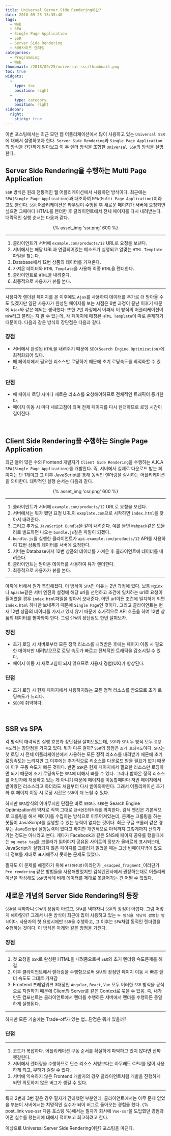 ```yaml
---
title: Universal Server Side Rendering이란?
date: 2018-09-25 15:35:48
tags:
  - Web
  - SPA
  - Single Page Application
  - SSR
  - Server Side Rendering
  - 서버사이드 렌더링
categories:
  - Programming
  - Web
thumbnail: /2018/09/25/universal-ssr/thumbnail.png
toc: true
widgets:
  - 
    type: toc
    position: right
  - 
    type: category
    position: right
sidebar:
  right:
    sticky: true
---
```


이번 포스팅에서는 최근 모던 웹 어플리케이션에서 많이 사용하고 있는 `Universal SSR`에 대해서 설명하고자 한다.
`Server Side Rendering`과 `Single Page Application`의 방식을 간단하게 알아보고 이 두 렌더 방식을 조합한 `Universal SSR`의 방식을 설명한다.
<!-- more -->

## Server Side Rendering을 수행하는 Multi Page Application
`SSR` 방식은 원래 전통적인 웹 어플리케이션에서 사용하던 방식이다. 최근에는 `SPA(Single Page Application)`과 대조하여 `MPA(Multi Page Application)`이라고도 불린다.
`SSR` 어플리케이션은 라우팅이 수행된 후 새로운 페이지가 서버에 요청되면 싶으면 그때마다 HTML를 렌더한 후 클라이언트에서 전체 페이지를 다시 내려받는다.
대략적인 실행 순서는 다음과 같다.

<center>{% asset_img 'ssr.png' 600 %}</center>

***

1. 클라이언트가 서버에 `example.com/products/12` URL로 요청을 보낸다.
2. 서버에서는 해당 URL과 연결되어있는 메소드가 실행되고 알맞는 `HTML Template`파일을 찾는다.
3. Database에서 12번 상품의 데이터를 가져온다.
4. 가져온 데이터와 `HTML Template`을 사용해 최종 `HTML`을 렌더한다.
5. 클라이언트로 `HTML`을 내려준다.
6. 최종적으로 사용자가 뷰를 본다.

***

사용자가 렌더된 페이지를 본 이후에도 `Ajax`를 사용하여 데이터를 추가로 더 받아올 수도 있겠지만 일단 사용자가 완성된 페이지를 보는 시점은 6번 과정이 끝난 이후기 때문에 `Ajax`와 같은 예외는 생략했다.
또한 2번 과정에서 어째서 이 방식의 어플리케이션이 `MPA`라고 불리는 지 알 수 있는데, 각 페이지에 매칭된 `HTML Template`이 따로 존재하기 때문이다.
다음과 같은 방식의 장단점은 다음과 같다.

### 장점
- 서버에서 완성된 `HTML`을 내려주기 때문에 `SEO(Search Engine Optimization)`에 최적화되어 있다.
- 매 페이지에서 필요한 리소스만 로딩하기 때문에 초기 로딩속도를 최적화할 수 있다.

### 단점
- 매 페이지 로딩 시마다 새로운 리소스를 요청해야하므로 전체적인 트래픽이 증가한다.
- 페이지 이동 시 마다 새로고침이 되며 전체 페이지를 다시 렌더하므로 로딩 시간이 길어진다.
<br>

## Client Side Rendering을 수행하는 Single Page Application
최근 들어 많은 수의 Frontend 개발자가 `Client Side Rendering`을 수행하는 A.K.A `SPA(Single Page Application)`를 개발한다. 즉, 서버에서 실제로 다운로드 받는 페이지는 단 1개이고 그 이후 JavaScript를 통해 동적인 렌더링을 실시하는 어플리케이션을 의미한다.
대략적인 실행 순서는 다음과 같다.

<center>{% asset_img 'csr.png' 600 %}</center>

***

1. 클라이언트가 서버에 `example.com/products/12` URL로 요청을 보낸다.
2. 서버에서는 뭐가 됐던 요청 URL이 `exmplate.com`으로 시작하면 `index.html`을 찾아서 내려준다.
3. 그리고 추가로 `JavaScript Bundle`을 같이 내려준다. 예를 들면 `Webpack`같은 모듈러로 빌드하면 나오는 `bundle.js`같은 파일이 되겠다.
4. `bundle.js`을 실행한 클라이언트가 `api.example.com/products/12` API를 사용하여 12번 상품의 데이터를 서버에 요청한다.
5. 서버는 Database에서 12번 상품의 데이터를 가져온 후 클라이언트에 데이터를 내려준다.
6. 클라이언트는 받아온 데이터를 사용하여 뷰가 렌더한다.
7. 최종적으로 사용자가 뷰를 본다.

***

아까에 비해서 뭔가 복잡해졌다. 이 방식이 `SPA`인 이유는 2번 과정에 있다. 보통 `Nginx`나 `Apache`같은 서버 엔진의 설정에 해당 url을 선언하고 조건에 일치하는 url로 요청이 들어왔을 경우 `index.html`파일을 찾아서 보내준다. 어떤 url이든 조건에 일치하게 되면 `index.html` 하나만 보내주기 때문에 `Single Page`인 것이다.
그리고 클라이언트는 현재 12번 상품의 데이터를 가지고 있지 않기 때문에 추가적으로 API 호출을 하여 12번 상품의 데이터를 받아와야 한다.
그럼 `SPA`의 장단점도 한번 살펴보자.

### 장점
- 초기 로딩 시 서버로부터 모든 정적 리소스를 내려받은 후에는 페이지 이동 시 필요한 데이터만 내려받으므로 로딩 속도가 빠르고 전체적인 트래픽을 감소시킬 수 있다.
- 페이지 이동 시 새로고침이 되지 않으므로 사용자 경험(UX)가 향상된다.

### 단점
- 초기 로딩 시 현재 페이지에서 사용하지않는 모든 정적 리소스를 받으므로 초기 로딩속도가 느리다.
- `SEO`에 취약하다.
<br>

## SSR vs SPA
각 방식의 대략적인 실행 흐름과 장단점을 살펴보았는데, `SSR`과 `SPA` 두 방식 모두 `로딩 속도`라는 장단점을 가지고 있다. 뭐가 다른 걸까?
`SSR`의 장점은 `초기 로딩속도`이다. `SPA`는 첫 로딩 시 전체 어플리케이션에서 사용하는 모든 정적 리소스를 내려받기 때문에 초기 로딩속도는 느리지만 그 이후에는 추가적으로 리소스를 다운로드 받을 필요가 없기 때문에 이후 구동 속도가 빠른 것이다.
반면 `SSR`은 현재 페이지에서 필요한 리소스만 로딩하면 되기 때문에 초기 로딩속도는 `SPA`에 비해서 빠를 수 있다. 그러나 받아온 정적 리소스를 어딘가에 저장하고 있는 게 아니기 때문에 페이지를 이동할때마다 저번 페이지에서 받아왔던 리소스라고 하더라도 처음부터 다시 받아와야한다.
그래서 어플리케이션 초기화 후 페이지 이동 시 로딩 시간은 `SSR`이 더 느릴 수 있다.  

하지만 `SPA`방식의 어마무시한 단점은 바로 `SEO`다. `SEO`는 Search Engine Optimization의 약자로 직역 그대로 `검색엔진최적화`를 의미한다.
검색 엔진은 기본적으로 크롤링을 해서 페이지를 수집하는 방식으로 이루어져있는데, 문제는 크롤링을 하는 봇들이 JavaScript를 실행할 수 있는 능력이 없다는 것이다.
최근 구글 크롤러 같은 경우는 JavaScript 실행능력이 있다고 하지만 개인적으로 아직까지 그렇게까지 신뢰가 가는 정도는 아니라고 본다. 게다가 Facebook과 같은 SNS에 페이지 공유를 했을때에는 `og meta tag`를 크롤러가 읽어야지 공유된 사이트의 정보가 올바르게 표시되는데, JavaScript가 실행되지 않은 페이지를 크롤러가 읽었을 때는 그냥 빈페이지밖에 없으니 정보를 제대로 표시해주지 못하는 문제도 있었다.  

필자도 이 문제를 해결하기 위해 `#!(해쉬뱅)`이라던가 `_esacped_fragment_`이러단가 `Pre rendering` 같은 방법들을 사용해봤었지만 검색엔진사에서 권장하는대로 어플리케이션을 작성해도 `SSR`방식에 비해 데이터를 제대로 못긁어가는 건 어쩔 수 없었다.

## 새로운 개념의 Server Side Rendering의 등장
`SSR`을 택하자니 `SPA`의 장점이 아깝고, `SPA`를 택하자니 `SSR`의 장점이 아깝다. 그럼 어떻게 해야할까? 그래서 나온 방식이 최근에 많이 사용하고 있는 `두 방식을 적당히 짬뽕한 방식`이다.
사용자의 첫 요청시에만 `SSR`을 수행하고, 그 이후는 `SPA`처럼 동적인 렌더링을 수행하는 것이다. 이 방식은 아래와 같은 장점을 가진다.

### 장점
***

1. 첫 요청을 `SSR`로 완성된 HTML을 내려줌으로써 `SEO`와 초기 렌더링 속도문제를 해결
2. 이후 클라이언트에서 렌더링을 수행함으로써 `SPA`의 장점인 페이지 이동 시 빠른 렌더 속도도 그대로 가져감
3. Frontend 프레임워크 3대장인 `Angular`, `React`, `Vue` 모두 이러한 `SSR` 방식을 공식으로 지원하기 때문에 Client와 Server를 같은 Context로 묶을 수 있음. 즉, 내가 만든 컴포넌트는 클라이언트에서 렌더를 수행하든 서버에서 렌더를 수행하든 동일하게 실행된다.

***

하지만 모든 기술에는 Trade-off가 있는 법...단점은 뭐가 있을까?

### 단점
***

1. 코드가 복잡하다. 어플리케이션 구동 순서를 확실하게 파악하고 있지 않다면 진짜 헷갈린다.
2. 서버에서 렌더링을 수행하므로 단순 리소스 서빙보다는 아무래도 CPU를 많이 사용하게 되고, 부하가 걸릴 수 있다.
3. 서버에 익숙하지 않은 Frontend 개발자의 경우 클라이언트처럼 개발을 진행하게 되면 의도하지 않은 버그가 생길 수 있다.

***

특히 2번과 3번 같은 경우 필자가 간과했던 부분인데, 클라이언트에서는 아무 문제 없었을 부분이 서버에서는 치명적인 실수가 되어 버그로 돌아오는 경험을 했다.
{% post_link vue-ssr 다음 포스팅 %}에서는 필자가 회사에 `Vue-ssr`을 도입했던 경험과 어떤 실수를 했는지에 대해서 적어보고 회고하려고 한다.

이상으로 Universal Server Side Rendering이란? 포스팅을 마친다.
